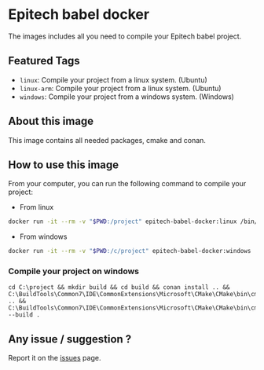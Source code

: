# Epitech babel docker

The images includes all you need to compile your Epitech babel project.

## Featured Tags

- ``linux``: Compile your project from a linux system. (Ubuntu)
- ``linux-arm``: Compile your project from a linux system. (Ubuntu)
- ``windows``: Compile your project from a windows system. (Windows)

## About this image

This image contains all needed packages, cmake and conan.

## How to use this image

From your computer, you can run the following command to compile your project:

- From linux
```bash
docker run -it --rm -v "$PWD:/project" epitech-babel-docker:linux /bin/bash -c "cd /project && bash"
```

- From windows
```bash
docker run -it --rm -v "$PWD:/c/project" epitech-babel-docker:windows
```

### Compile your project on windows

```
cd C:\project && mkdir build && cd build && conan install .. && C:\BuildTools\Common7\IDE\CommonExtensions\Microsoft\CMake\CMake\bin\cmake.exe .. && C:\BuildTools\Common7\IDE\CommonExtensions\Microsoft\CMake\CMake\bin\cmake.exe --build .
```

## Any issue / suggestion ?

Report it on the [issues](https://github.com/ungarscool1/Epitech-babel-docker/issues) page.
